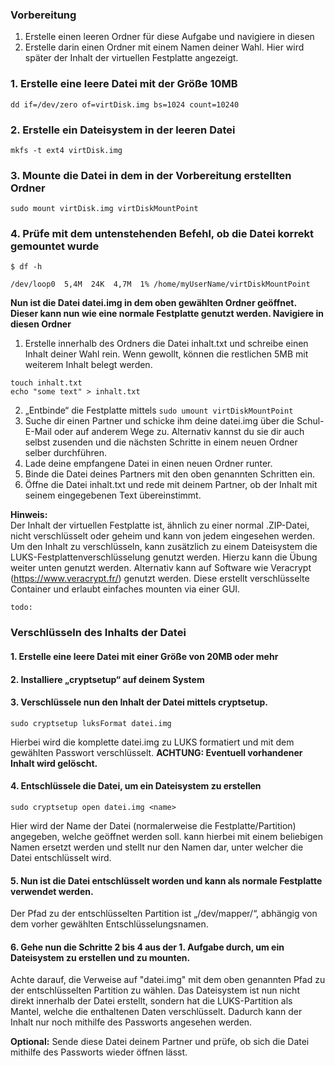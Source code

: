 ### Vorbereitung
1. Erstelle einen leeren Ordner für diese Aufgabe und navigiere in diesen
2. Erstelle darin einen Ordner mit einem Namen deiner Wahl. Hier wird später der Inhalt der virtuellen Festplatte angezeigt.

### 1. Erstelle eine leere Datei mit der Größe 10MB
```
dd if=/dev/zero of=virtDisk.img bs=1024 count=10240
```
### 2. Erstelle ein Dateisystem in der leeren Datei
```
mkfs -t ext4 virtDisk.img
```
### 3. Mounte die Datei in dem in der Vorbereitung erstellten Ordner
```
sudo mount virtDisk.img virtDiskMountPoint
```
### 4. Prüfe mit dem untenstehenden Befehl, ob die Datei korrekt gemountet wurde
```
$ df -h

/dev/loop0  5,4M  24K  4,7M  1% /home/myUserName/virtDiskMountPoint

```

__Nun ist die Datei datei.img in dem oben gewählten Ordner geöffnet. Dieser kann nun wie eine normale Festplatte genutzt werden. Navigiere in diesen Ordner__

1. Erstelle innerhalb des Ordners die Datei inhalt.txt und schreibe einen Inhalt deiner Wahl rein. Wenn gewollt, können die restlichen 5MB mit weiterem Inhalt belegt werden.

```
touch inhalt.txt
echo "some text" > inhalt.txt
```
2. „Entbinde“ die Festplatte mittels
`sudo umount virtDiskMountPoint`
3. Suche dir einen Partner und schicke ihm deine datei.img über die Schul-E-Mail oder auf anderem Wege zu. Alternativ kannst du sie dir auch selbst zusenden und die nächsten Schritte in einem neuen Ordner selber durchführen.
4. Lade deine empfangene Datei in einen neuen Ordner runter.
5. Binde die Datei deines Partners mit den oben genannten Schritten ein.
6. Öffne die Datei inhalt.txt und rede mit deinem Partner, ob der Inhalt mit seinem eingegebenen Text übereinstimmt.


__Hinweis:__\
Der Inhalt der virtuellen Festplatte ist, ähnlich zu einer normal .ZIP-Datei, nicht verschlüsselt oder geheim und kann von jedem eingesehen werden.
Um den Inhalt zu verschlüsseln, kann zusätzlich zu einem Dateisystem die LUKS-Festplattenverschlüsselung genutzt werden. Hierzu kann die Übung weiter unten genutzt werden.
Alternativ kann auf Software wie Veracrypt (https://www.veracrypt.fr/) genutzt werden.
Diese erstellt verschlüsselte Container und erlaubt einfaches mounten via einer GUI.

```
todo:
```
### Verschlüsseln des Inhalts der Datei

#### 1. Erstelle eine leere Datei mit einer Größe von 20MB oder mehr
#### 2. Installiere „cryptsetup“ auf deinem System
#### 3. Verschlüssele nun den Inhalt der Datei mittels cryptsetup.
```
sudo cryptsetup luksFormat datei.img
```
Hierbei wird die komplette datei.img zu LUKS formatiert und mit dem
gewählten Passwort verschlüsselt.
__ACHTUNG: Eventuell vorhandener Inhalt wird gelöscht.__

#### 4. Entschlüssele die Datei, um ein Dateisystem zu erstellen
```
sudo cryptsetup open datei.img <name>
````
Hier wird der Name der Datei (normalerweise die Festplatte/Partition)
angegeben, welche geöffnet werden soll. <name> kann hierbei mit einem
beliebigen Namen ersetzt werden und stellt nur den Namen dar, unter welcher
die Datei entschlüsselt wird.

#### 5. Nun ist die Datei entschlüsselt worden und kann als normale Festplatte verwendet werden.
Der Pfad zu der entschlüsselten Partition ist „/dev/mapper/<name>“, abhängig
von dem vorher gewählten Entschlüsselungsnamen.

#### 6. Gehe nun die Schritte 2 bis 4 aus der 1. Aufgabe durch, um ein Dateisystem zu erstellen und zu mounten. 

Achte darauf, die Verweise auf "datei.img" mit dem
oben genannten Pfad zu der entschlüsselten Partition zu wählen.
Das Dateisystem ist nun nicht direkt innerhalb der Datei erstellt, sondern hat die LUKS-Partition als Mantel, welche die enthaltenen Daten verschlüsselt. Dadurch kann der Inhalt nur noch mithilfe des Passworts angesehen werden.

__Optional:__ Sende diese Datei deinem Partner und prüfe, ob sich die Datei mithilfe des
Passworts wieder öffnen lässt.